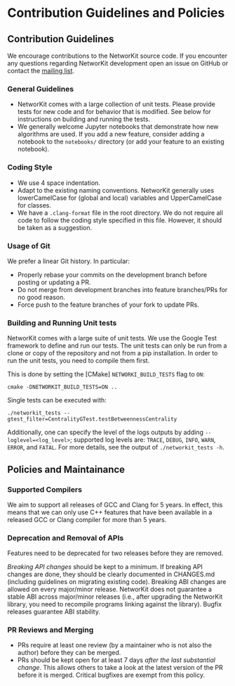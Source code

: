 #  Contribution Guidelines and Policies

## Contribution Guidelines

We encourage contributions to the NetworKit source code.
If you encounter any questions regarding NetworKit development open an issue on GitHub or contact the [mailing list][list].

### General Guidelines

- NetworKit comes with a large collection of unit tests.
  Please provide tests for new code and for behavior that is modified.
  See below for instructions on building and running the tests.
- We generally welcome Jupyter notebooks that demonstrate how new algorithms are used. If you add a new feature,
  consider adding a notebook to the `notebooks/` directory (or add your feature to an existing notebook).

### Coding Style

- We use 4 space indentation.
- Adapt to the existing naming conventions. NetworKit generally uses lowerCamelCase
  for (global and local) variables and UpperCamelCase for classes.
- We have a `.clang-format` file in the root directory. We do not require all code to follow the coding style specified
  in this file. However, it should be taken as a suggestion.

###  Usage of Git

We prefer a linear Git history. In particular:
- Properly rebase your commits on the development branch before posting or updating a PR.
- Do not merge from development branches into feature branches/PRs for no good reason.
- Force push to the feature branches of your fork to update PRs.

###  Building and Running Unit tests

NetworKit comes with a large suite of unit tests. We use the Google Test framework to define and run our tests.
The unit tests can only be run from a clone or copy of the repository and not from a pip installation. In order to run the unit tests, you need to compile them first.

This is done by setting the [CMake] `NETWORKI_BUILD_TESTS` flag to `ON`:

    cmake -DNETWORKIT_BUILD_TESTS=ON ..

Single tests can be executed with:

    ./networkit_tests --gtest_filter=CentralityGTest.testBetweennessCentrality

Additionally, one can specify the level of the logs outputs by adding `--loglevel=<log_level>`;
supported log levels are: `TRACE`, `DEBUG`, `INFO`, `WARN`, `ERROR`, and `FATAL`. For more details, see the
output of `./networkit_tests -h`.

## Policies and Maintainance

### Supported Compilers

We aim to support all releases of GCC and Clang for 5 years. In effect, this means that we can only use C++ features
that have been available in a released GCC or Clang compiler for more than 5 years.

### Deprecation and Removal of APIs

Features need to be deprecated for two releases before they are removed.

*Breaking API changes* should be kept to a minimum. If breaking API changes are done, they should be
clearly documented in CHANGES.md (including guidelines on migrating existing code).
Breaking ABI changes are allowed on every major/minor release. NetworKit does not guarantee a stable ABI
across major/minor releases
(i.e., after upgrading the NetworKit library, you need to recompile programs linking against the library).
Bugfix releases guarantee ABI stability.

### PR Reviews and Merging

- PRs require at least one review (by a maintainer who is not also the author) before they can be merged.
- PRs should be kept open for at least 7 days *after the last substantial change*.
  This allows others to take a look at the latest version of the PR before it is merged.
  Critical bugfixes are exempt from this policy.

[list]: https://sympa.cms.hu-berlin.de/sympa/subscribe/networkit

